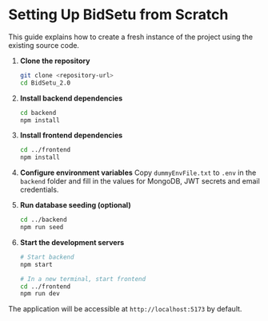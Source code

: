 # Setting Up BidSetu from Scratch

This guide explains how to create a fresh instance of the project using the existing source code.

1. **Clone the repository**
   ```bash
   git clone <repository-url>
   cd BidSetu_2.0
   ```
2. **Install backend dependencies**
   ```bash
   cd backend
   npm install
   ```
3. **Install frontend dependencies**
   ```bash
   cd ../frontend
   npm install
   ```
4. **Configure environment variables**
   Copy `dummyEnvFile.txt` to `.env` in the `backend` folder and fill in the values for MongoDB, JWT secrets and email credentials.

5. **Run database seeding (optional)**
   ```bash
   cd ../backend
   npm run seed
   ```
6. **Start the development servers**
   ```bash
   # Start backend
   npm start

   # In a new terminal, start frontend
   cd ../frontend
   npm run dev
   ```

The application will be accessible at `http://localhost:5173` by default.
